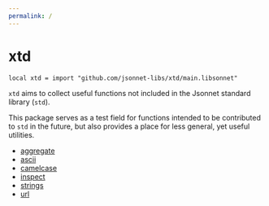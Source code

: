 ```yaml
---
permalink: /
---
```


# xtd

```jsonnet
local xtd = import "github.com/jsonnet-libs/xtd/main.libsonnet"
```

`xtd` aims to collect useful functions not included in the Jsonnet standard library (`std`).

This package serves as a test field for functions intended to be contributed to `std`
in the future, but also provides a place for less general, yet useful utilities.


* [aggregate](aggregate.md)
* [ascii](ascii.md)
* [camelcase](camelcase.md)
* [inspect](inspect.md)
* [strings](strings.md)
* [url](url.md)